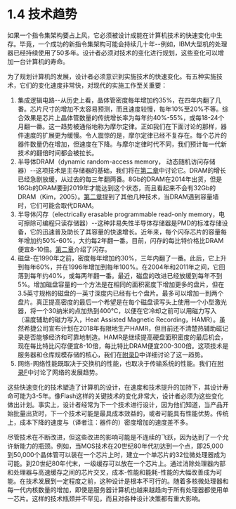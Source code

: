 # 1.4 技术趋势

如果一个指令集架构要占上风，它必须被设计成能在计算机技术的快速变化中生存。毕竟，一个成功的新指令集架构可能会持续几十年--例如，IBM大型机的处理器已经持续使用了50多年。设计者必须对技术的变化进行规划，这些变化可以增加一台计算机的寿命。

为了规划计算机的发展，设计者必须意识到实施技术的快速变化。有五种实施技术，它们的变化速度非常快，对现代的实施工作至关重要：

1. 集成逻辑电路--从历史上看，晶体管密度每年增加约35%，在四年内翻了几番。芯片尺寸的增加不太容易预测，而且速度较慢，每年10%至20%不等。综合效果是芯片上晶体管数量的传统增长率为每年约40%-55%，或每18-24个月翻一番。这一趋势被通俗地称为摩尔定律。正如我们在下面讨论的那样，器件速度的扩展更为缓慢。令人震惊的是，摩尔定律已经不复存在。每个芯片的器件数量仍在增加，但速度在下降。与摩尔定律时代不同，我们预计每一代新技术的翻倍时间都会被拉长。
2. 半导体DRAM（dynamic random-access memory， 动态随机访问存储器）--这项技术是主存储器的基础，我们将在[第二章](../../di-er-zhang-nei-cun-ceng-ci-jie-gou-she-ji.md)中讨论它。DRAM的增长已经急剧放缓，从过去的每三年翻两番。8Gb的DRAM在2014年出货，但是16Gb的DRAM要到2019年才能达到这个状态，而且看起来不会有32Gb的DRAM（Kim，2005）。[第二章](../../di-er-zhang-nei-cun-ceng-ci-jie-gou-she-ji.md)提到了其他几种技术，当DRAM遇到容量墙时，它们可能会取代DRAM。
3. 半导体闪存（electrically erasable programmable read-only memory，电可擦除可编程只读存储器）--这种非易失性半导体存储器是PMD的标准存储设备，它的迅速普及助长了其容量的快速增长。近年来，每个闪存芯片的容量每年增加约50%-60%，大约每2年翻一番。目前，闪存的每比特价格比DRAM便宜8-10倍。[第二章](../../di-er-zhang-nei-cun-ceng-ci-jie-gou-she-ji.md)介绍了闪存。
4. 磁盘-在1990年之前，密度每年增加约30%，三年内翻了一番。此后，它上升到每年60%，并在1996年增加到每年100%。在2004年和2011年之间，它回落到每年约40%，或每两年翻一番。最近，磁盘的改进已经放缓到每年不到5%。增加磁盘容量的一个方法是在相同的面积密度下增加更多的盘片，但在3.5英寸规格的磁盘的一英寸深度内已经有七个盘片。最多可以增加一到两个盘片。真正提高密度的最后一个希望是在每个磁盘读写头上使用一个小型激光器，将一个30纳米的点加热到400℃，以便在它冷却之前可以用磁力写入（温度辅助的磁力写入，Heat Assisted Magnetic Recording，HAMR）。虽然希捷公司宣布计划在2018年有限地生产HAMR，但目前还不清楚热辅助磁记录是否能够经济和可靠地制造。HAMR是继续提高硬盘面积密度的最后机会，现在每比特比闪存便宜8-10倍，每比特比DRAM便宜200-300倍。这项技术是服务器和仓库规模存储的核心，我们在[附录D](../../fu-ludcun-chu-xi-tong.md)中详细讨论了这一趋势。
5. 网络-网络性能既取决于交换机的性能，也取决于传输系统的性能。我们在[附录F](../../fu-lufduo-ji-hu-lian.md)中讨论了网络的发展趋势。

这些快速变化的技术塑造了计算机的设计，在速度和技术提升的加持下，其设计寿命可能为3-5年。像Flash这样的关键技术的变化非常大，设计者必须为这些变化做出计划。事实上，设计者经常为下一个技术进行设计，因为他们知道，当产品开始批量出货时，下一个技术可能是最具成本效益的，或者可能具有性能优势。传统上，成本下降的速度与（译者注：器件的）密度增加的速度差不多。

尽管技术在不断改进，但这些改进的影响可能是不连续的飞跃，因为达到了一个允许新能力的瓶颈。例如，当MOS技术在20世纪80年代初达到一个点，即25,000到50,000个晶体管可以装在一个芯片上时，建立一个单芯片的32位微处理器成为可能。到20世纪80年代末，一级缓存可以放在一个芯片上。通过消除处理器内部和处理器与高速缓存之间的芯片交叉，成本-性能和能耗-性能的大幅改善成为可能。在技术发展到一定程度之前，这种设计是根本不可行的。随着多核微处理器和每一代内核数量的增加，即使是服务器计算机也越来越趋向于所有处理器都使用单一芯片。这样的技术瓶颈并不罕见，而且对各种设计决策都有重大影响。

